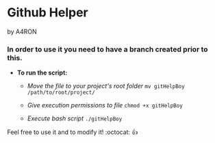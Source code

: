 # Github Helper
by A4RON

### In order to use it you need to have a branch created prior to this.


* **To run the script:** 
	* *Move the file to your project's root folder* 
	  ```mv gitHelpBoy /path/to/root/project/``` 
	
	* *Give execution permissions to file* 
	  ```chmod +x gitHelpBoy``` 
	
	* *Execute bash script* 
	  ```./gitHelpBoy``` 

Feel free to use it and to modify it! :octocat: :+1:
